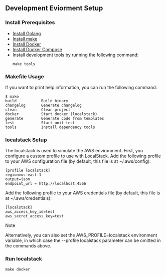 ## Development Eviorment Setup
### Install Prerequisites
- [Install Golang](https://go.dev/doc/install)
- [Install make](https://www.gnu.org/software/make/)
- [Install Docker](https://docs.docker.com/get-docker/)
- [Install Docker Compose](https://docs.docker.com/compose/install/)
- Install development tools by running the following command:
    ```shell
    make tools
    ```

### Makefile Usage
If you want to print help information, you can run the following command:
```shell
$ make
build           Build binary
changelog       Generate changelog
clean           Clean project
docker          Start docker (localstack)
generate        Generate code from templates
test            Start unit test
tools           Install dependency tools 
```

### localstack Setup
The localstack is used to simulate the AWS environment. First, you configure a custom profile to use with LocalStack. Add the following profile to your AWS configuration file (by default, this file is at ~/.aws/config):

```shell
[profile localstack]
region=us-east-1
output=json
endpoint_url = http://localhost:4566
```

Add the following profile to your AWS credentials file (by default, this file is at ~/.aws/credentials):
```shell
[localstack]
aws_access_key_id=test
aws_secret_access_key=test
```

> [!NOTE]  
> Alternatively, you can also set the AWS_PROFILE=localstack environment variable, in which case the --profile localstack parameter can be omitted in the commands above.

### Run localstack
```shell
make docker
```

